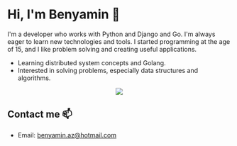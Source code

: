 # Hi, I'm Benyamin 👋

I'm a developer who works with Python and Django and Go. I'm always eager to learn new technologies and tools. I started programming at the age of 15, and I like problem solving and creating useful applications. 

- Learning distributed system concepts and Golang.
- Interested in solving problems, especially data structures and algorithms.

<p align="center">
  <a href="https://skillicons.dev">
    <img src="https://skillicons.dev/icons?i=py,django,go,mint,postgres,mysql,redis,vscode,git,github,html,css" />
  </a>
</p>

## Contact me 📫

- Email: benyamin.az@hotmail.com
